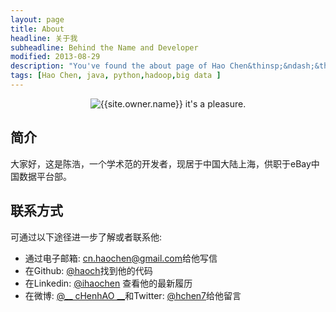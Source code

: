 ```yaml
---
layout: page
title: About
headline: 关于我
subheadline: Behind the Name and Developer
modified: 2013-08-29
description: "You've found the about page of Hao Chen&thinsp;&ndash;&thinsp;just another boring, tattooed, time traveling, software developer from Shanghai, China."
tags: [Hao Chen, java, python,hadoop,big data ]
---
```


<link rel="stylesheet" href="{{ site.url }}/_assets/css/form.css">
<script src="{{ site.url }}/_assets/js/vendor/wufoo.js %}"></script>

<center>
    <img src="/images/{{site.owner.avatar}}" alt="{{site.owner.name}} it's a pleasure."  border="0" itemprop="image" class="image-rounded">
</center>

简介
----
大家好，这是陈浩，一个学术范的开发者，现居于中国大陆上海，供职于eBay中国数据平台部。

联系方式
--------
可通过以下途径进一步了解或者联系他:

- 通过电子邮箱: [cn.haochen@gmail.com](mailto:cn.haochen@gmail.com)给他写信
- 在Github: [@haoch](https://github.com/haoch)找到他的代码
- 在Linkedin: [@ihaochen](http://linkedin.com/in/ihaochen) 查看他的最新履历
- 在微博: [@__ cHenhAO __](http://weibo.com/haochencn)和Twitter: [@hchen7](http://twitter.com/hchen7)给他留言
